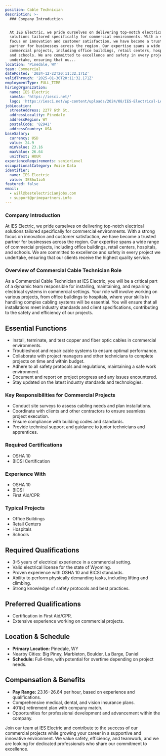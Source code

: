```yaml
---
position: Cable Technician
description: >-
  ### Company Introduction


  At IES Electric, we pride ourselves on delivering top-notch electrical
  solutions tailored specifically for commercial environments. With a strong
  focus on innovation and customer satisfaction, we have become a trusted
  partner for businesses across the region. Our expertise spans a wide range of
  commercial projects, including office buildings, retail centers, hospitals,
  and schools. We are committed to excellence and safety in every project we
  undertake, ensuring that ou...
location: 'Pinedale, WY'
team: Commercial
datePosted: '2024-12-22T20:11:32.171Z'
validThrough: '2025-01-30T20:11:32.171Z'
employmentType: FULL_TIME
hiringOrganization:
  name: IES Electric
  sameAs: 'https://iesci.net/'
  logo: 'https://iesci.net/wp-content/uploads/2024/08/IES-Electrical-Logo-color.png'
jobLocation:
  streetAddress: 2277 6th St.
  addressLocality: Pinedale
  addressRegion: WY
  postalCode: '82941'
  addressCountry: USA
baseSalary:
  currency: USD
  value: 24.9
  minValue: 23.16
  maxValue: 26.64
  unitText: HOUR
experienceRequirements: seniorLevel
occupationalCategory: Voice Data
identifier:
  name: IES Electric
  value: IEShw1io5
featured: false
email:
  - will@bestelectricianjobs.com
  - support@primepartners.info
---
```




### Company Introduction

At IES Electric, we pride ourselves on delivering top-notch electrical solutions tailored specifically for commercial environments. With a strong focus on innovation and customer satisfaction, we have become a trusted partner for businesses across the region. Our expertise spans a wide range of commercial projects, including office buildings, retail centers, hospitals, and schools. We are committed to excellence and safety in every project we undertake, ensuring that our clients receive the highest quality service.

### Overview of Commercial Cable Technician Role

As a Commercial Cable Technician at IES Electric, you will be a critical part of a dynamic team responsible for installing, maintaining, and repairing electrical systems in commercial settings. Your role will involve working on various projects, from office buildings to hospitals, where your skills in handling complex cabling systems will be essential. You will ensure that all installations meet industry standards and client specifications, contributing to the safety and efficiency of our projects.

## Essential Functions

- Install, terminate, and test copper and fiber optic cables in commercial environments.
- Troubleshoot and repair cable systems to ensure optimal performance.
- Collaborate with project managers and other technicians to complete projects on time and within budget.
- Adhere to all safety protocols and regulations, maintaining a safe work environment.
- Document and report on project progress and any issues encountered.
- Stay updated on the latest industry standards and technologies.

### Key Responsibilities for Commercial Projects

- Conduct site surveys to assess cabling needs and plan installations.
- Coordinate with clients and other contractors to ensure seamless project execution.
- Ensure compliance with building codes and standards.
- Provide technical support and guidance to junior technicians and apprentices.

### Required Certifications

- OSHA 10
- BICSI Certification

### Experience With

- OSHA 10
- BICSI
- First Aid/CPR

### Typical Projects

- Office Buildings
- Retail Centers
- Hospitals
- Schools

## Required Qualifications

- 3-5 years of electrical experience in a commercial setting.
- Valid electrical license for the state of Wyoming.
- Proven experience with OSHA 10 and BICSI standards.
- Ability to perform physically demanding tasks, including lifting and climbing.
- Strong knowledge of safety protocols and best practices.

## Preferred Qualifications

- Certification in First Aid/CPR.
- Extensive experience working on commercial projects.

## Location & Schedule

- **Primary Location:** Pinedale, WY
- Nearby Cities: Big Piney, Marbleton, Boulder, La Barge, Daniel
- **Schedule:** Full-time, with potential for overtime depending on project needs.

## Compensation & Benefits

- **Pay Range:** $23.16-$26.64 per hour, based on experience and qualifications.
- Comprehensive medical, dental, and vision insurance plans.
- 401(k) retirement plan with company match.
- Opportunities for professional development and advancement within the company.

Join our team at IES Electric and contribute to the success of our commercial projects while growing your career in a supportive and innovative environment. We value safety, efficiency, and teamwork, and we are looking for dedicated professionals who share our commitment to excellence.
